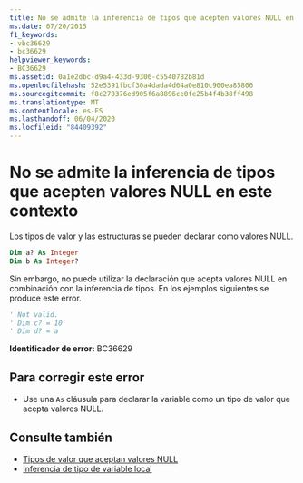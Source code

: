 ```yaml
---
title: No se admite la inferencia de tipos que acepten valores NULL en este contexto
ms.date: 07/20/2015
f1_keywords:
- vbc36629
- bc36629
helpviewer_keywords:
- BC36629
ms.assetid: 0a1e2dbc-d9a4-433d-9306-c5540782b81d
ms.openlocfilehash: 52e5391fbcf30a4dada4d64a0e810c900ea85806
ms.sourcegitcommit: f8c270376ed905f6a8896ce0fe25b4f4b38ff498
ms.translationtype: MT
ms.contentlocale: es-ES
ms.lasthandoff: 06/04/2020
ms.locfileid: "84409392"
---
```

# <a name="nullable-type-inference-is-not-supported-in-this-context"></a>No se admite la inferencia de tipos que acepten valores NULL en este contexto
Los tipos de valor y las estructuras se pueden declarar como valores NULL.  
  
```vb  
Dim a? As Integer  
Dim b As Integer?  
```  
  
 Sin embargo, no puede utilizar la declaración que acepta valores NULL en combinación con la inferencia de tipos. En los ejemplos siguientes se produce este error.  
  
```vb  
' Not valid.  
' Dim c? = 10  
' Dim d? = a  
```  
  
 **Identificador de error:** BC36629  
  
## <a name="to-correct-this-error"></a>Para corregir este error  
  
- Use una `As` cláusula para declarar la variable como un tipo de valor que acepta valores NULL.  
  
## <a name="see-also"></a>Consulte también

- [Tipos de valor que aceptan valores NULL](../../programming-guide/language-features/data-types/nullable-value-types.md)
- [Inferencia de tipo de variable local](../../programming-guide/language-features/variables/local-type-inference.md)
